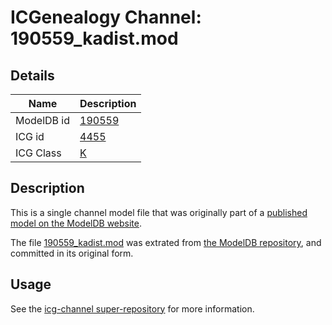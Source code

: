 # ICGenealogy Channel: 190559\_kadist.mod

## Details

Name | Description
---- | -----------
ModelDB id | [190559](http://senselab.med.yale.edu/ModelDB/ShowModel.cshtml?model=190559)
ICG id | [4455](http://icg.neurotheory.ox.ac.uk/channels/1/4455)
ICG Class | [K](http://icg.neurotheory.ox.ac.uk/channels/1)

## Description

This is a single channel model file that was originally part of a [published model on the ModelDB website](http://senselab.med.yale.edu/mModelDB/ShowModel.cshtml?model=190559).

The file [190559\_kadist.mod](190559_kadist.mod) was extrated from [the ModelDB repository](http://senselab.med.yale.edu/ModelDB/ShowModel.cshtml?model=190559), and committed in its original form.

## Usage

See the [icg-channel super-repository](https://github.com/icgenealogy/icg-channels) for more information.